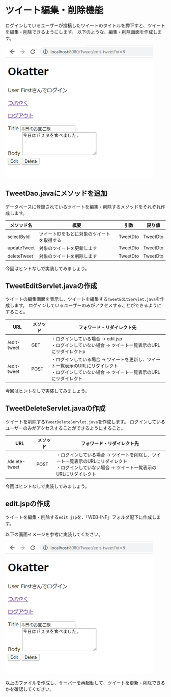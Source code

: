 # ツイート編集・削除機能

ログインしているユーザーが投稿したツイートのタイトルを押下すと、ツイートを編集・削除できるようにします。
以下のような、編集・削除画面を作成します。

![編集・削除](	edit-1.png)

## TweetDao.javaにメソッドを追加

データベースに登録されているツイートを編集・削除するメソッドをそれぞれ作成します。


| メソッド名 | 概要 | 引数 | 戻り値 |
| --- | --- | --- | --- |
| selectById | ツイートIDをもとに対象のツイートを取得する | TweetDto | TweetDto |
| updateTweet | 対象のツイートを更新します | TweetDto | TweetDto |
| deleteTweet | 対象のツイートを削除します | TweetDto | TweetDto |

今回はヒントなしで実装してみましょう。

## TweetEditServlet.javaの作成

ツイートの編集画面を表示し、ツイートを編集する`TweetEditServlet.java`を作成します。
ログインしているユーザーのみがアクセスすることができるようにすること。

| URL | メソッド | フォワード・リダイレクト先 |
| --- | --- | --- |
| /edit-tweet | GET | ・ログインしている場合 → edit.jsp <br>・ログインしていない場合 → ツイート一覧表示のURLにリダイレクトp |
| /edit-tweet | POST | ・ログインしている場合 → ツイートを更新し、ツイート一覧表示のURLにリダイレクト <br>・ログインしていない場合 → ツイート一覧表示のURLにリダイレクト |

今回はヒントなしで実装してみましょう。

## TweetDeleteServlet.javaの作成

ツイートを削除する`TweetDeleteServlet.java`を作成します。
ログインしているユーザーのみがアクセスすることができるようにすること。

| URL | メソッド | フォワード・リダイレクト先 |
| --- | --- | --- |
| /delete-tweet | POST | ・ログインしている場合 → ツイートを削除し、ツイート一覧表示のURLにリダイレクト <br>・ログインしていない場合 → ツイート一覧表示のURLにリダイレクト |

今回はヒントなしで実装してみましょう。

## edit.jspの作成

ツイートを編集・削除する`edit.jsp`を、「WEB-INF」フォルダ配下に作成します。

以下の画面イメージを参考に実装してください。

![編集・削除](	edit-1.png)

以上のファイルを作成し、サーバーを再起動して、ツイートを更新・削除できるかを確認してください。